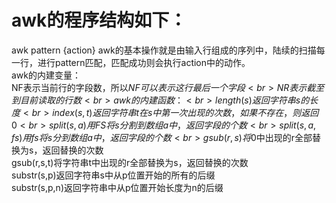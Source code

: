 # awk的程序结构如下：<br>
awk pattern {action}
awk的基本操作就是由输入行组成的序列中，陆续的扫描每一行，进行pattern匹配，匹配成功则会执行action中的动作。<br>
awk的内建变量：<br>
NF表示当前行的字段数，所以$NF可以表示这行最后一个字段<br>
NR表示截至到目前读取的行数<br>
awk的内建函数：<br>
length(s)返回字符串s的长度<br>
index(s,t)返回字符串t在s中第一次出现的次数，如果不存在，则返回0<br>
split(s,a)用FS将s分割到数组a中，返回字段的个数<br>
split(s,a,fs)用fs将s分到数组a中，返回字段的个数<br>
gsub(r,s)将$0中出现的r全部替换为s，返回替换的次数<br>
gsub(r,s,t)将字符串t中出现的r全部替换为s，返回替换的次数<br>
substr(s,p)返回字符串s中从p位置开始的所有的后缀<br>
substr(s,p,n)返回字符串中从p位置开始长度为n的后缀<br>





